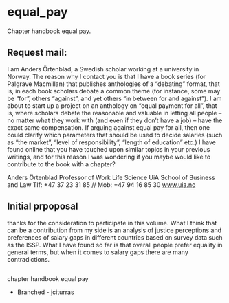 # equal_pay

Chapter handbook equal pay.

## Request mail:

I am Anders Örtenblad, a Swedish scholar working at a university in Norway. The reason why I contact you is that I have a book series (for Palgrave Macmillan) that publishes anthologies of a “debating” format, that is, in each book scholars debate a common theme (for instance, some may be “for”, others “against”, and yet others “in between for and against”). I am about to start up a project on an anthology on “equal payment for all”, that is, where scholars debate the reasonable and valuable in letting all people – no matter what they work with (and even if they don’t have a job) – have the exact same compensation. If arguing against equal pay for all, then one could clarify which parameters that should be used to decide salaries (such as “the market”, “level of responsibility”, “length of education” etc.)  I have found online that you have touched upon similar topics in your previous writings, and for this reason I was wondering if you maybe would like to contribute to the book with a chapter?

Anders Örtenblad
Professor of Work Life Science
UiA School of Business and Law
Tlf: +47 37 23 31 85 // Mob: +47 94 16 85 30
www.uia.no


## Initial prpoposal

thanks for the consideration to participate in this volume. What I think that can be a contribution from my side is an analysis of justice perceptions and preferences of salary gaps in different countries based on survey data such as the ISSP. What I have found so far is that overall people prefer equality in general terms, but when it comes to salary gaps there are many contradictions.

```{r echo=FALSE}

```

chapter handbook equal pay

* Branched - jciturras
